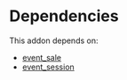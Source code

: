 # Dependencies

This addon depends on:

- [event_sale](https://github.com/bringout/oca-ocb-sale/tree/de00eb97dbc73b96112477e8671cd8ab774267d5/odoo-bringout-oca-ocb-event_sale)
- [event_session](https://github.com/bringout/oca-mrp)
